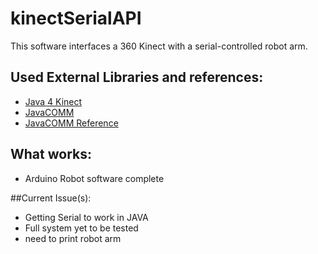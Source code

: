# kinectSerialAPI
This software interfaces a 360 Kinect with a serial-controlled robot arm.

## Used External Libraries and references:
* [Java 4 Kinect](http://research.dwi.ufl.edu/ufdw/download.php)
* [JavaCOMM](http://www.java2s.com/Code/Jar/c/Downloadcomm20jar.htm)
* [JavaCOMM Reference](https://en.wikibooks.org/wiki/Serial_Programming/Serial_Java)

## What works:
* Arduino Robot software complete

##Current Issue(s):
* Getting Serial to work in JAVA
* Full system yet to be tested
* need to print robot arm